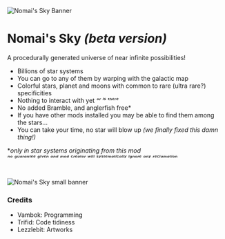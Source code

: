 ![Nomai's Sky Banner](https://github.com/user-attachments/assets/da5bc69f-1730-4ddc-97b8-77ae38793335?bleh=.svg)

# Nomai's Sky *(beta version)*

A procedurally generated universe of near infinite possibilities!

- Billions of star systems
- You can go to any of them by warping with the galactic map
- Colorful stars, planet and moons with common to rare (ultra rare?) specificities
- Nothing to interact with yet *ᵒʳ ˡˢ ᵗʰᵉʳᵉ*
- No added Bramble, and anglerfish free*
- If you have other mods installed you may be able to find them among the stars...
- You can take your time, no star will blow up *(we finally fixed this damn thing!)*  
  
  
\**only in star systems originating from this mod*  
*ⁿᵒ ᵍᵘᵃʳᵃⁿᵗᵉᵉ ᵍˡᵛᵉⁿ ᵃⁿᵈ ᵐᵒᵈ ᶜʳᵉᵃᵗᵒʳ ʷˡˡˡ ˢʸˢᵗᵉᵐᵃᵗˡᶜᵃˡˡʸ ˡᵍⁿᵒʳᵉ ᵃⁿʸ ʳᵉᶜˡᵃᵐᵃᵗˡᵒⁿ*  
#  
  
![Nomai's Sky small banner](https://github.com/user-attachments/assets/199e06ff-891e-48b3-86a7-3c3ad3c7a48d)  
  
### Credits

- Vambok: Programming
- Trifid: Code tidiness
- Lezzlebit: Artworks
